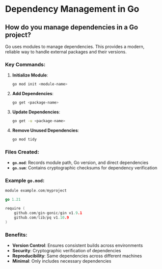 # Dependency Management in Go

## How do you manage dependencies in a Go project?

Go uses modules to manage dependencies. This provides a modern, reliable way to handle external packages and their versions.

### Key Commands:

1. **Initialize Module**:
   ```bash
   go mod init <module-name>
   ```

2. **Add Dependencies**:
   ```bash
   go get <package-name>
   ```

3. **Update Dependencies**:
   ```bash
   go get -u <package-name>
   ```

4. **Remove Unused Dependencies**:
   ```bash
   go mod tidy
   ```

### Files Created:

- **`go.mod`**: Records module path, Go version, and direct dependencies
- **`go.sum`**: Contains cryptographic checksums for dependency verification

### Example `go.mod`:

```go
module example.com/myproject

go 1.21

require (
    github.com/gin-gonic/gin v1.9.1
    github.com/lib/pq v1.10.9
)
```

### Benefits:

- **Version Control**: Ensures consistent builds across environments
- **Security**: Cryptographic verification of dependencies
- **Reproducibility**: Same dependencies across different machines
- **Minimal**: Only includes necessary dependencies
